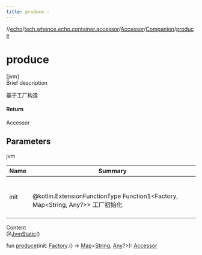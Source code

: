 ```yaml
---
title: produce -
---
```

//[echo](../../../index.md)/[tech.whence.echo.container.accessor](../../index.md)/[Accessor](../index.md)/[Companion](index.md)/[produce](produce.md)



# produce  
[jvm]  
Brief description  


基于工厂构造



#### Return  


Accessor



## Parameters  
  
jvm  
  
|  Name|  Summary| 
|---|---|
| init| <br><br>@kotlin.ExtensionFunctionType Function1<Factory, Map<String, Any?>> 工厂初始化<br><br>
  
  
Content  
@[JvmStatic](https://kotlinlang.org/api/latest/jvm/stdlib/kotlin.jvm/-jvm-static/index.html)()  
  
fun [produce](produce.md)(init: [Factory](../../-factory/index.md).() -> [Map](https://kotlinlang.org/api/latest/jvm/stdlib/kotlin.collections/-map/index.html)<[String](https://kotlinlang.org/api/latest/jvm/stdlib/kotlin/-string/index.html), [Any](https://kotlinlang.org/api/latest/jvm/stdlib/kotlin/-any/index.html)?>): [Accessor](../index.md)  



